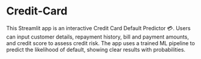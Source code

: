 # Credit-Card
This Streamlit app is an interactive Credit Card Default Predictor 💳. Users can input customer details, repayment history, bill and payment amounts, and credit score to assess credit risk. The app uses a trained ML pipeline to predict the likelihood of default, showing clear results with probabilities.
